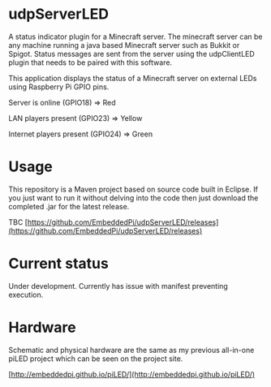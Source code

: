 udpServerLED
======

A status indicator plugin for a Minecraft server. The minecraft server can be any machine running a java based Minecraft server such as Bukkit or Spigot. Status messages are sent from the server using the udpClientLED plugin that needs to be paired with this software.

This application displays the status of a Minecraft server on external LEDs using Raspberry Pi GPIO pins.

Server is online (GPIO18) => Red

LAN players present (GPIO23) => Yellow

Internet players present (GPIO24) => Green


Usage
=====
This repository is a Maven project based on source code built in Eclipse. If you just want to run it without delving into the code then 
just download the completed .jar for the latest release.

TBC
[https://github.com/EmbeddedPi/udpServerLED/releases](https://github.com/EmbeddedPi/udpServerLED/releases)


Current status
==============
Under development.
Currently has issue with manifest preventing execution.

Hardware
========
Schematic and physical hardware are the same as my previous all-in-one piLED project which can be seen on the project site.

[http://embeddedpi.github.io/piLED/](http://embeddedpi.github.io/piLED/)
